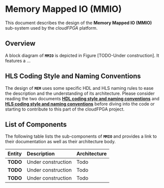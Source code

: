 # Memory Mapped IO (MMIO)
This document describes the design of the **Memory Mapped IO (MMIO)** sub-system used by the _cloudFPGA_ platform.

## Overview
A block diagram of **`MMIO`** is depicted in Figure [TODO-Under construction]. It features a ...
   

## HLS Coding Style and Naming Conventions
The design of **`MEM`** uses some specific HDL and HLS naming rules to ease the description and the understanding of
 its architecture. Please consider reading the two documents [**HDL coding style and naming conventions**](../hdl-naming-conventions.md)
 and [**HLS coding style and naming conventions**](./hls-naming-conventions.md) before diving into the code or starting
 to contribute to this part of the cloudFPGA project.

## List of Components
The following table lists the sub-components of **`MMIO`** and provides a link to their documentation as well as their
architecture body. 

| Entity          | Description                 | Architecture
|:--------------- |:----------------------------|:--------------
| **TODO**        | Under construction          | Todo 
| **TODO**        | Under construction          | Todo 
| **TODO**        | Under construction          | Todo 


 

 